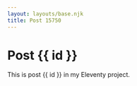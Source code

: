 ```yaml
---
layout: layouts/base.njk
title: Post 15750
---
```


# Post {{ id }}

This is post {{ id }} in my Eleventy project.
